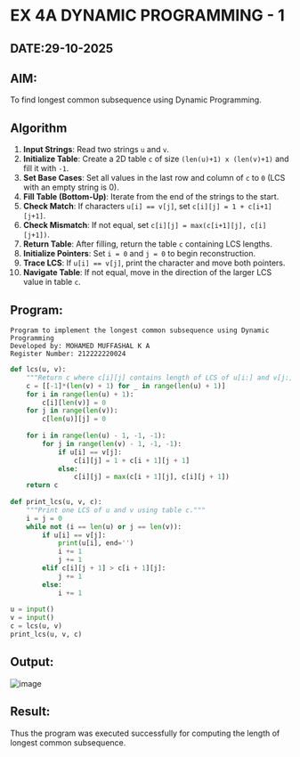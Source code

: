 # EX 4A DYNAMIC PROGRAMMING - 1
## DATE:29-10-2025
## AIM:
To find longest common subsequence using Dynamic Programming.


## Algorithm

1. **Input Strings**: Read two strings `u` and `v`.
2. **Initialize Table**: Create a 2D table `c` of size `(len(u)+1) x (len(v)+1)` and fill it with `-1`.
3. **Set Base Cases**: Set all values in the last row and column of `c` to `0` (LCS with an empty string is 0).
4. **Fill Table (Bottom-Up)**: Iterate from the end of the strings to the start.
5. **Check Match**: If characters `u[i] == v[j]`, set `c[i][j] = 1 + c[i+1][j+1]`.
6. **Check Mismatch**: If not equal, set `c[i][j] = max(c[i+1][j], c[i][j+1])`.
7. **Return Table**: After filling, return the table `c` containing LCS lengths.
8. **Initialize Pointers**: Set `i = 0` and `j = 0` to begin reconstruction.
9. **Trace LCS**: If `u[i] == v[j]`, print the character and move both pointers.
10. **Navigate Table**: If not equal, move in the direction of the larger LCS value in table `c`.

## Program:
```
Program to implement the longest common subsequence using Dynamic Programming
Developed by: MOHAMED MUFFASHAL K A
Register Number: 212222220024
```
```py
def lcs(u, v):
    """Return c where c[i][j] contains length of LCS of u[i:] and v[j:]."""
    c = [[-1]*(len(v) + 1) for _ in range(len(u) + 1)]
    for i in range(len(u) + 1):
        c[i][len(v)] = 0
    for j in range(len(v)):
        c[len(u)][j] = 0
 
    for i in range(len(u) - 1, -1, -1):
        for j in range(len(v) - 1, -1, -1):
            if u[i] == v[j]:
                c[i][j] = 1 + c[i + 1][j + 1]
            else:
                c[i][j] = max(c[i + 1][j], c[i][j + 1])
    return c
 
def print_lcs(u, v, c):
    """Print one LCS of u and v using table c."""
    i = j = 0
    while not (i == len(u) or j == len(v)):
        if u[i] == v[j]:
            print(u[i], end='')
            i += 1
            j += 1
        elif c[i][j + 1] > c[i + 1][j]:
            j += 1
        else:
            i += 1
 
u = input()
v = input()
c = lcs(u, v)
print_lcs(u, v, c)
```

## Output:
![image](https://github.com/user-attachments/assets/ff4be73e-3835-4fe9-976d-f71362e832a4)




## Result:
Thus the program was executed successfully for computing the length of longest common subsequence.
